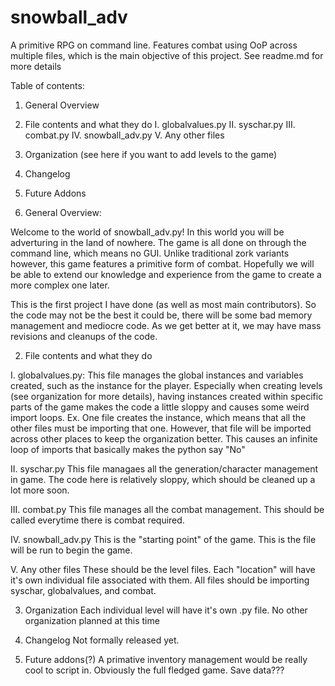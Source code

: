 # snowball_adv
A primitive RPG on command line. Features combat using OoP across multiple files, which is the main objective of this project. See readme.md for more details

Table of contents:
  1. General Overview
  2. File contents and what they do
    I. globalvalues.py
    II. syschar.py
    III. combat.py
    IV. snowball_adv.py
    V. Any other files
  3. Organization (see here if you want to add levels to the game)
  4. Changelog
  5. Future Addons

1. General Overview:

  Welcome to the world of snowball_adv.py! In this world you will be adverturing in the land of nowhere. The game is all done on through the command line, which means no GUI. Unlike traditional zork variants however, this game features a primitive form of combat. Hopefully we will be able to extend our knowledge and experience from the game to create a more complex one later.
  
  This is the first project I have done (as well as most main contributors). So the code may not be the best it could be, there will be some bad memory management and mediocre code. As we get better at it, we may have mass revisions and cleanups of the code.
  
2. File contents and what they do

  I. globalvalues.py:
    This file manages the global instances and variables created, such as the instance for the player. Especially when creating levels (see organization for more details), having instances created within specific parts of the game makes the code a little sloppy and causes some weird import loops. 
    Ex. One file creates the instance, which means that all the other files must be importing that one. However, that file will be imported across other places to keep the organization better. This causes an infinite loop of imports that basically makes the python say "No"
    
  II. syschar.py
    This file managaes all the generation/character management in game. The code here is relatively sloppy, which should be cleaned up a lot more soon.
    
  III. combat.py
    This file manages all the combat management. This should be called everytime there is combat required.
    
  IV. snowball_adv.py
    This is the "starting point" of the game. This is the file will be run to begin the game.
    
  V. Any other files
    These should be the level files. Each "location" will have it's own individual file associated with them.
    All files should be importing syschar, globalvalues, and combat.
    
3. Organization
  Each individual level will have it's own .py file. No other organization planned at this time

4. Changelog
  Not formally released yet.

5. Future addons(?)
  A primative inventory management would be really cool to script in. Obviously the full fledged game. Save data???
